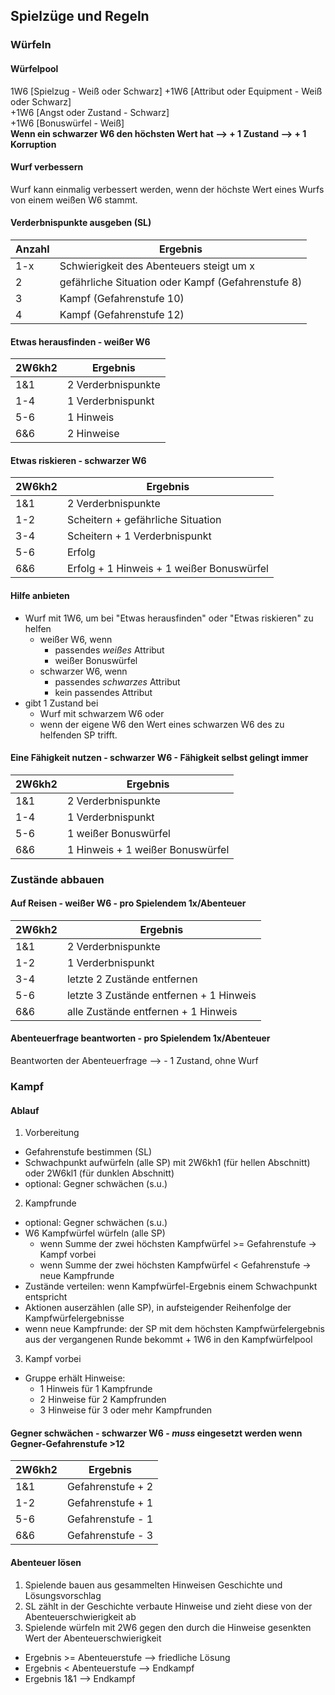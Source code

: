 ## Spielzüge und Regeln
### Würfeln
#### Würfelpool
1W6 [Spielzug - Weiß oder Schwarz] +1W6 [Attribut oder Equipment - Weiß oder Schwarz]  
+1W6 [Angst oder Zustand - Schwarz]  
+1W6 [Bonuswürfel - Weiß]  
**Wenn ein schwarzer W6 den höchsten Wert hat --> + 1 Zustand --> + 1 Korruption**
#### Wurf verbessern
Wurf kann einmalig verbessert werden, wenn der höchste Wert eines Wurfs von einem weißen W6 stammt.

#### Verderbnispunkte ausgeben (SL)
| **Anzahl** | **Ergebnis**                                       |
| ---------- | -------------------------------------------------- | 
| 1-x        | Schwierigkeit des Abenteuers steigt um x           |
| 2          | gefährliche Situation oder Kampf (Gefahrenstufe 8) |
| 3          | Kampf (Gefahrenstufe 10)                           |
| 4          | Kampf (Gefahrenstufe 12)                           |

#### Etwas herausfinden - weißer W6                   
| **2W6kh2** | **Ergebnis**       |
| ---------- | ------------------ | 
| 1&1        | 2 Verderbnispunkte |
| 1-4        | 1 Verderbnispunkt  |
| 5-6        | 1 Hinweis          |
| 6&6        | 2 Hinweise         |

#### Etwas riskieren - schwarzer W6
| **2W6kh2** | **Ergebnis**                      |
| ---------- | --------------------------------- | 
| 1&1        | 2 Verderbnispunkte                |
| 1-2        | Scheitern + gefährliche Situation |
| 3-4        | Scheitern + 1 Verderbnispunkt     |
| 5-6        | Erfolg                            |
| 6&6        | Erfolg + 1 Hinweis + 1 weißer Bonuswürfel |

#### Hilfe anbieten
- Wurf mit 1W6, um bei "Etwas herausfinden" oder "Etwas riskieren" zu helfen
  - weißer W6, wenn
    - passendes *weißes* Attribut
    - weißer Bonuswürfel
  - schwarzer W6, wenn
    - passendes *schwarzes* Attribut
    - kein passendes Attribut
 - gibt 1 Zustand bei
   - Wurf mit schwarzem W6 oder
   - wenn der eigene W6 den Wert eines schwarzen W6 des zu helfenden SP trifft.

#### Eine Fähigkeit nutzen - schwarzer W6 - Fähigkeit selbst gelingt immer
| **2W6kh2** | **Ergebnis**                     |
| ---------- | -------------------------------- | 
| 1&1        | 2 Verderbnispunkte               |
| 1-4        | 1 Verderbnispunkt                |
| 5-6        | 1 weißer Bonuswürfel             |
| 6&6        | 1 Hinweis + 1 weißer Bonuswürfel |

### Zustände abbauen
#### Auf Reisen - weißer W6 - pro Spielendem 1x/Abenteuer
| **2W6kh2** | **Ergebnis**                        |
| ---------- | ----------------------------------- | 
| 1&1        | 2 Verderbnispunkte                  |
| 1-2        | 1 Verderbnispunkt                   |
| 3-4        | letzte 2 Zustände entfernen         |
| 5-6        | letzte 3 Zustände entfernen + 1 Hinweis |
| 6&6        | alle Zustände entfernen + 1 Hinweis |

#### Abenteuerfrage beantworten - pro Spielendem 1x/Abenteuer
Beantworten der Abenteuerfrage --> - 1 Zustand, ohne Wurf

### Kampf
#### Ablauf
1. Vorbereitung
  - Gefahrenstufe bestimmen (SL)
  - Schwachpunkt aufwürfeln (alle SP) mit 2W6kh1 (für hellen Abschnitt) oder 2W6kl1 (für dunklen Abschnitt)
  - optional: Gegner schwächen (s.u.)
2. Kampfrunde
  - optional: Gegner schwächen (s.u.)
  - W6 Kampfwürfel würfeln (alle SP)
    - wenn Summe der zwei höchsten Kampfwürfel >= Gefahrenstufe -> Kampf vorbei
    - wenn Summe der zwei höchsten Kampfwürfel < Gefahrenstufe -> neue Kampfrunde
  - Zustände verteilen: wenn Kampfwürfel-Ergebnis einem Schwachpunkt entspricht
  - Aktionen auserzählen (alle SP), in aufsteigender Reihenfolge der Kampfwürfelergebnisse
  - wenn neue Kampfrunde: der SP mit dem höchsten Kampfwürfelergebnis aus der vergangenen Runde bekommt + 1W6 in den Kampfwürfelpool
3. Kampf vorbei
  - Gruppe erhält Hinweise:
    - 1 Hinweis für 1 Kampfrunde
    - 2 Hinweise für 2 Kampfrunden
    - 3 Hinweise für 3 oder mehr Kampfrunden

#### Gegner schwächen - schwarzer W6 - *muss* eingesetzt werden wenn Gegner-Gefahrenstufe >12
| **2W6kh2** | **Ergebnis**      |
| ---------- | ----------------- | 
| 1&1        | Gefahrenstufe + 2 |
| 1-2        | Gefahrenstufe + 1 |
| 5-6        | Gefahrenstufe - 1 |
| 6&6        | Gefahrenstufe - 3 |

#### Abenteuer lösen
1. Spielende bauen aus gesammelten Hinweisen Geschichte und Lösungsvorschlag
2. SL zählt in der Geschichte verbaute Hinweise und zieht diese von der Abenteuerschwierigkeit ab
3. Spielende würfeln mit 2W6 gegen den durch die Hinweise gesenkten Wert der Abenteuerschwierigkeit
  - Ergebnis >= Abenteuerstufe --> friedliche Lösung
  - Ergebnis < Abenteuerstufe --> Endkampf
  - Ergebnis 1&1 --> Endkampf
